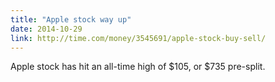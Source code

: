 ```yaml
---
title: "Apple stock way up"
date: 2014-10-29
link: http://time.com/money/3545691/apple-stock-buy-sell/
---
```

 Apple stock has hit an all-time high of $105, or $735 pre-split.
